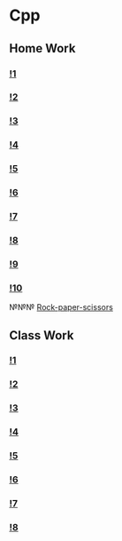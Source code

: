 # Cpp

## Home Work
### [!1](HomeWork)
### [!2](!2HomeWork)
### [!3](!3HomeWork)
### [!4](!4HomeWork)
### [!5](!5HomeWork)
### [!6](!6HomeWork)
### [!7](!7HomeWork)
### [!8](!8HomeWork)
### [!9](!9HomeWork)
### [!10](!10HomeWork)
№№№ [Rock-paper-scissors](Rock-paper-scissors)



## Class Work
### [!1](!1ClassWork)
### [!2](!2ClassWork)
### [!3](!3ClassWork)
### [!4](!4ClassWork)
### [!5](!5ClassWork)
### [!6](!6ClassWork)
### [!7](!7ClassWork)
### [!8](!8ClassWork)



